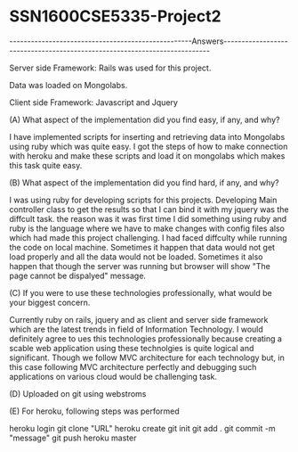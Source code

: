 # SSN1600CSE5335-Project2

---------------------------------------------------Answers--------------------------------------------------------------------------

Server side Framework: Rails was used for this project.

Data was loaded on Mongolabs.

Client side  Framework: Javascript and Jquery

(A) What aspect of the implementation did you find easy, if any, and why?

I have implemented scripts for inserting and retrieving data into Mongolabs using ruby which was quite easy. I got the steps of how to make connection with heroku and make  these scripts and load it on mongolabs which makes this task quite easy.

(B) What aspect of the implementation did you find hard, if any, and why?

I was using ruby for developing scripts for this projects. Developing Main controller class to get the results so that I can bind it with my jquery was the diffcult task. the reason was it was first time I did something using ruby and ruby is the language where we 
have to make changes with config files also which had made this project challenging.
I had faced diffculty while running the code on local machine. Sometimes it happen that data would not get load properly and all the data would not be loaded. Sometimes it also happen that though the server was running but browser will show "The page cannot be dispalyed" message.

(C) If you were to use these technologies professionally, what would be your biggest concern.

Currently ruby on rails, jquery and as client and server side framework which are the latest trends in field of Information Technology.
I would definitely agree to ues this technologies professionally because creating a scable web application using these technolgies is quite
logical and  significant. Though we follow MVC architecture for each technology but, in this case following MVC architecture perfectly and debugging such
applications on various cloud would be challenging task.

(D) Uploaded on git using webstroms 

(E) For heroku, following steps was performed

heroku login
git clone "URL"
heroku create
git init
git add .
git commit -m "message"
git push heroku master
